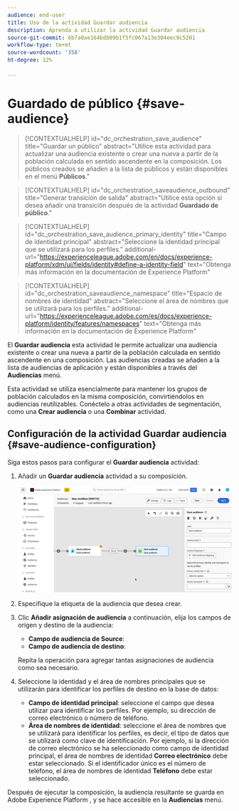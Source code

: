 ```yaml
---
audience: end-user
title: Uso de la actividad Guardar audiencia
description: Aprenda a utilizar la actividad Guardar audiencia
source-git-commit: 6b7a0ae164bdb09b1f5fc067a13e304eec9c5201
workflow-type: tm+mt
source-wordcount: '358'
ht-degree: 12%

---
```



# Guardado de público {#save-audience}

>[!CONTEXTUALHELP]
>id="dc_orchestration_save_audience"
>title="Guardar un público"
>abstract="Utilice esta actividad para actualizar una audiencia existente o crear una nueva a partir de la población calculada en sentido ascendente en la composición. Los públicos creados se añaden a la lista de públicos y están disponibles en el menú **Públicos**."

>[!CONTEXTUALHELP]
>id="dc_orchestration_saveaudience_outbound"
>title="Generar transición de salida"
>abstract="Utilice esta opción si desea añadir una transición después de la actividad **Guardado de público**."

>[!CONTEXTUALHELP]
>id="dc_orchestration_save_audience_primary_identity"
>title="Campo de identidad principal"
>abstract="Seleccione la identidad principal que se utilizará para los perfiles."
>additional-url="https://experienceleague.adobe.com/en/docs/experience-platform/xdm/ui/fields/identity#define-a-identity-field" text="Obtenga más información en la documentación de Experience Platform"

>[!CONTEXTUALHELP]
>id="dc_orchestration_saveaudience_namespace"
>title="Espacio de nombres de identidad"
>abstract="Seleccione el área de nombres que se utilizará para los perfiles."
>additional-url="https://experienceleague.adobe.com/es/docs/experience-platform/identity/features/namespaces" text="Obtenga más información en la documentación de Experience Platform"

El **Guardar audiencia** esta actividad le permite actualizar una audiencia existente o crear una nueva a partir de la población calculada en sentido ascendente en una composición. Las audiencias creadas se añaden a la lista de audiencias de aplicación y están disponibles a través del **Audiencias** menú.

Esta actividad se utiliza esencialmente para mantener los grupos de población calculados en la misma composición, convirtiéndolos en audiencias reutilizables. Conéctelo a otras actividades de segmentación, como una **Crear audiencia** o una **Combinar** actividad.

## Configuración de la actividad Guardar audiencia {#save-audience-configuration}

Siga estos pasos para configurar el **Guardar audiencia** actividad:

1. Añadir un **Guardar audiencia** actividad a su composición.

   ![](../assets/save-audience.png)

1. Especifique la etiqueta de la audiencia que desea crear.

1. Clic **Añadir asignación de audiencia** a continuación, elija los campos de origen y destino de la audiencia:

   * **Campo de audiencia de Source**:
   * **Campo de audiencia de destino**:

   Repita la operación para agregar tantas asignaciones de audiencia como sea necesario.

1. Seleccione la identidad y el área de nombres principales que se utilizarán para identificar los perfiles de destino en la base de datos:

   * **Campo de identidad principal**: seleccione el campo que desea utilizar para identificar los perfiles. Por ejemplo, su dirección de correo electrónico o número de teléfono.
   * **Área de nombres de identidad**: seleccione el área de nombres que se utilizará para identificar los perfiles, es decir, el tipo de datos que se utilizará como clave de identificación. Por ejemplo, si la dirección de correo electrónico se ha seleccionado como campo de identidad principal, el área de nombres de identidad **Correo electrónico** debe estar seleccionado. Si el identificador único es el número de teléfono, el área de nombres de identidad **Teléfono** debe estar seleccionado.

Después de ejecutar la composición, la audiencia resultante se guarda en Adobe Experience Platform <!-- to check-->, y se hace accesible en la **Audiencias** menú.

<!--

## Example{#save-audience-example}

The following example illustrates a simple audience update from targeting. A scheduler is added to run the workflow once a month. A query recovers all the profiles subscribed to the different application services available. The **Save audience** activity updates the audience by deleting profiles that have unsubscribed from the service since the last workflow execution and by adding the newly subscribed profiles.
-->
